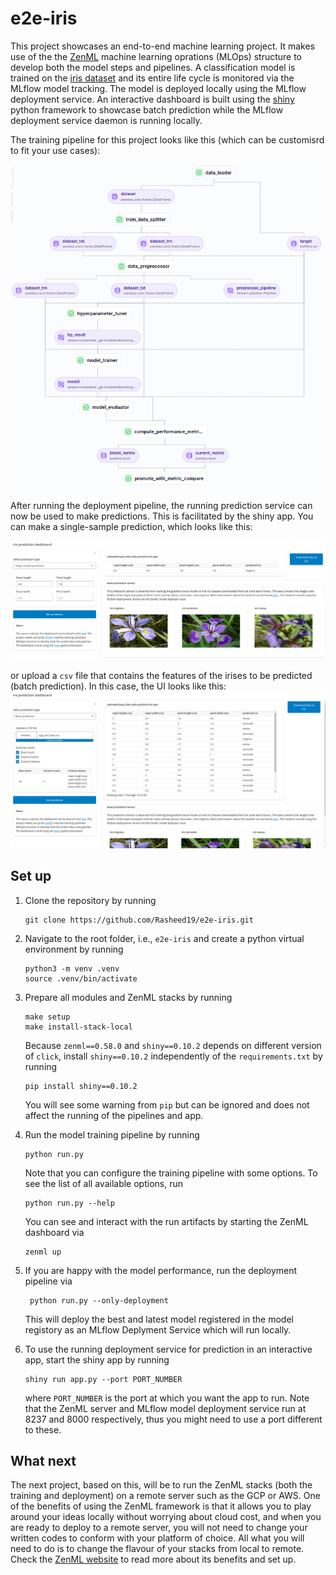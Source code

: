 # e2e-iris
This project showcases an end-to-end machine learning project. It makes use of the the [ZenML](https://www.zenml.io/) machine learning 
oprations (MLOps) structure to develop both the model steps
and pipelines. A classification model is trained on the [iris dataset](https://en.wikipedia.org/wiki/Iris_flower_data_set) and its entire life cycle is monitored via the MLflow model tracking. The model is deployed locally using the MLflow deployment service. An interactive dashboard  is built using the [shiny](https://shiny.posit.co/py/) python framework to showcase batch prediction while the MLflow deployment service daemon is running locally.

The training pipeline for this project looks like this (which can be customisrd to fit your use cases):

![Dashboard UI](assets/training_pipeline.png)

After running the deployment pipeline, the running prediction service can now be used to make predictions. This is facilitated by the shiny app. You can make a single-sample prediction, which looks like this:

![Dashboard UI](assets/dashboard_ui.png)

or upload a `csv` file that contains the features of the irises to be predicted (batch prediction). In this case, the UI looks like this: 
![Dashboard UI](assets/dashboard_ui_2.png)

## Set up
1. Clone the repository by running
    ```
    git clone https://github.com/Rasheed19/e2e-iris.git
    ```
1. Navigate to the root folder, i.e., `e2e-iris` and create a python virtual environment by running
    ```
    python3 -m venv .venv
    source .venv/bin/activate
    ``` 
1. Prepare all modules and ZenML stacks by running
    ```
    make setup
    make install-stack-local
    ```
    Because `zenml==0.58.0` and `shiny==0.10.2` depends on different version of `click`, install `shiny==0.10.2` independently of the `requirements.txt` by running
    ```
    pip install shiny==0.10.2
    ```
    You will see some warning from `pip` but can be ignored and does not affect the running of the pipelines and app.
1. Run the model training pipeline by running
    ```
    python run.py
    ```
    Note that you can configure the training pipeline with some options. To see the list of all available options, run
    ```
    python run.py --help
    ```
    You can see and interact with the run artifacts by starting the ZenML dashboard via 
    ```
    zenml up
    ```
1. If you are happy with the model performance, run the deployment pipeline via
   ```
    python run.py --only-deployment
    ```
    This will deploy the best and latest model registered in the model registory as an MLflow Deplyment Service which will run locally.

1. To use the running deployment service for prediction in an interactive app, start the shiny app by running 
    ```
    shiny run app.py --port PORT_NUMBER
    ```  
    where `PORT_NUMBER` is the port at which you want the app to run. Note that the ZenML server and MLflow model deployment service run at 8237 and 8000 respectively, thus you might need to use a port different to these.
    
## What next
The next project, based on this, will be to run the ZenML stacks (both the training and deployment) on a remote server such as the GCP or AWS. One of the benefits of using the ZenML framework is that it allows you to play around your ideas locally without worrying about cloud cost, and when you are ready to deploy to a remote server, you will not need to change your written codes to conform with your platform of choice. All what you will need to do is to change the flavour of your stacks from local to remote. Check the [ZenML website](https://www.zenml.io/) to read more about its benefits and set up.